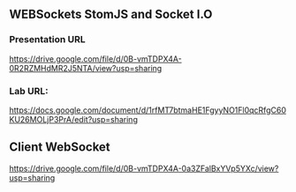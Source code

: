 ## WEBSockets StomJS and Socket I.O

### Presentation URL
https://drive.google.com/file/d/0B-vmTDPX4A-0R2RZMHdMR2J5NTA/view?usp=sharing

### Lab URL:

https://docs.google.com/document/d/1rfMT7btmaHE1FgyyNO1Fl0qcRfgC60KU26MOLjP3PrA/edit?usp=sharing

## Client WebSocket

https://drive.google.com/file/d/0B-vmTDPX4A-0a3ZFalBxYVp5YXc/view?usp=sharing

